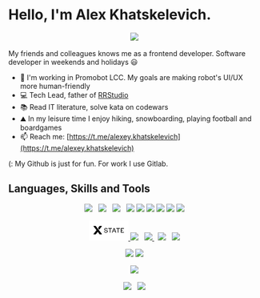 # Hello, I'm Alex Khatskelevich.

<section align="center">
 <img src="https://user-images.githubusercontent.com/17164182/200818274-0151316c-9197-46df-b283-711b6ebb985f.gif">
</section>

My friends and colleagues knows me as a frontend developer. Software developer in weekends and holidays 😃

- 🤖 I'm working in Promobot LCC. My goals are making robot's UI/UX more human-friendly
- 💻 Tech Lead, father of [RRStudio](https://promobot-education.github.io/RRStudio/)
- 📚 Read IT literature, solve kata on codewars
- ⛰ In my leisure time I enjoy hiking, snowboarding, playing football and boardgames
- 📫 Reach me: [https://t.me/alexey.khatskelevich](https://t.me/alexey.khatskelevich)

(: My Github is just for fun. For work I use Gitlab.

## Languages, Skills and Tools

<div align="center">
 <a href="https://vuejs.org/"><img src="https://cdn.jsdelivr.net/gh/devicons/devicon/icons/vuejs/vuejs-original.svg" height="40" /></a>
 &nbsp;
 <a href="https://www.typescriptlang.org/"><img src="https://cdn.jsdelivr.net/gh/devicons/devicon/icons/typescript/typescript-original.svg" height="40" /></a>
 &nbsp;
 <a href="http://vanilla-js.com/"><img src="https://cdn.jsdelivr.net/gh/devicons/devicon/icons/javascript/javascript-original.svg" height="40" /></a>
 &nbsp;
 <a href="https://nodejs.org/"><img src="https://cdn.jsdelivr.net/gh/devicons/devicon/icons/nodejs/nodejs-original.svg" height="40" /></a>
 <a href="https://developer.mozilla.org/en-US/docs/Glossary/HTML5"><img src="https://cdn.jsdelivr.net/gh/devicons/devicon/icons/html5/html5-original.svg" height="40" /></a>
 <a href="https://developer.mozilla.org/en-US/docs/Web/CSS"><img src="https://cdn.jsdelivr.net/gh/devicons/devicon/icons/css3/css3-original.svg" height="40" /></a>
 <a href="https://sass-lang.com/"><img src="https://cdn.jsdelivr.net/gh/devicons/devicon/icons/sass/sass-original.svg" height="40" /></a>
 <a href="https://git-scm.com/"><img src="https://cdn.jsdelivr.net/gh/devicons/devicon/icons/git/git-original.svg" height="40" /></a>
 <a href="https://webpack.js.org/"><img src="https://cdn.jsdelivr.net/gh/devicons/devicon/icons/webpack/webpack-original.svg" height="40" /></a>
 
 <a href="https://xstate.js.org/"><picture>
    <source media="(prefers-color-scheme: dark)" srcset="https://raw.githubusercontent.com/statelyai/public-assets/main/logos/xstate-logo-white-nobg.svg">
    <img height="40" alt="XState logotype" src="https://raw.githubusercontent.com/statelyai/public-assets/main/logos/xstate-logo-black-nobg.svg">
 </picture></a>
 <a href="https://www.electronjs.org/"><img src="https://cdn.jsdelivr.net/gh/devicons/devicon/icons/electron/electron-original.svg" height="40" /></a>
 &nbsp;
 <a href="https://expressjs.com/"><picture>
  <source media="(prefers-color-scheme: dark)" srcset="https://www.pngfind.com/pngs/m/136-1363736_express-js-icon-png-transparent-png.png">
  <img src="https://cdn.jsdelivr.net/gh/devicons/devicon/icons/express/express-original.svg" height="40" />
 </picture></a>
 &nbsp;
 <a href="https://eslint.org/"><img src="https://cdn.jsdelivr.net/gh/devicons/devicon/icons/eslint/eslint-original-wordmark.svg" height="40" /></a>
 &nbsp;
 <a href="https://jestjs.io/"><img src="https://cdn.jsdelivr.net/gh/devicons/devicon/icons/jest/jest-plain.svg" height="40" /></a>

 <a href="https://www.figma.com/"><img src="https://cdn.jsdelivr.net/gh/devicons/devicon/icons/figma/figma-original.svg" height="40" /></a>
 <a href="https://storybook.js.org/"><img src="https://cdn.jsdelivr.net/gh/devicons/devicon/icons/storybook/storybook-original.svg" height="40" /></a>   

 <a href="https://www.docker.com/"><img src="https://cdn.jsdelivr.net/gh/devicons/devicon/icons/docker/docker-plain.svg" height="40" /></a>

 <a href="https://www.atlassian.com/software/confluence"><img src="https://cdn.jsdelivr.net/gh/devicons/devicon/icons/confluence/confluence-original.svg" height="40" /></a>
 &nbsp;
 <a href="https://www.atlassian.com/software/jira"><img src="https://cdn.jsdelivr.net/gh/devicons/devicon/icons/jira/jira-plain-wordmark.svg" height="40" /></a>
</div>
